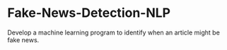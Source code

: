 # Fake-News-Detection-NLP
Develop a machine learning program to identify when an article might be fake news. 
